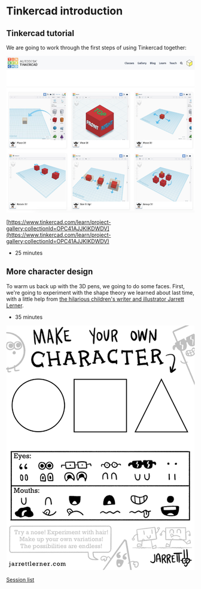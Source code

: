 # Tinkercad introduction

## Tinkercad tutorial

We are going to work through the first steps of using Tinkercad together:

![Tinkercad Tutorials](../assets/TinkercadTutorials.png)

[https://www.tinkercad.com/learn/project-gallery;collectionId=OPC41AJJKIKDWDV](https://www.tinkercad.com/learn/project-gallery;collectionId=OPC41AJJKIKDWDV)

* 25 minutes

## More character design

To warm us back up with the 3D pens, we going to do some faces. First, we're going to experiment with the shape theory we learned about last time, with a little help from [the hilarious children's writer and illustrator Jarrett Lerner](https://jarrettlerner.com/activities/).

* 35 minutes

![Character design using three base shapes and a variety of eyes and mouths](../assets/character_design_eyes_mouths.jpg)

[Session list](../session_list)
